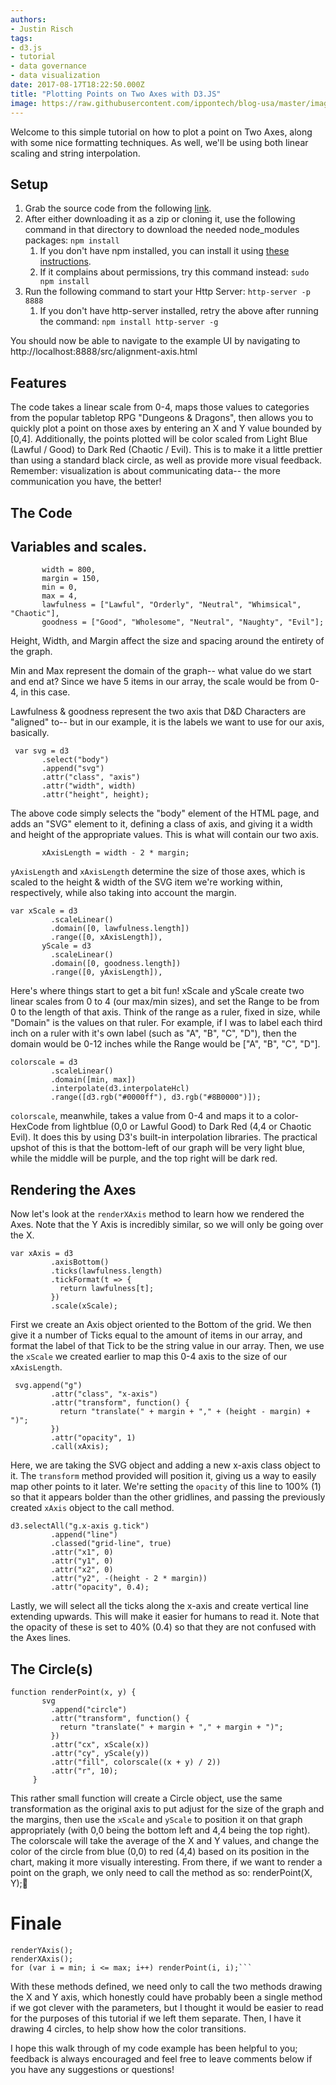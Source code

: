 ```yaml
---
authors:
- Justin Risch
tags:
- d3.js
- tutorial
- data governance
- data visualization
date: 2017-08-17T18:22:50.000Z
title: "Plotting Points on Two Axes with D3.JS"
image: https://raw.githubusercontent.com/ippontech/blog-usa/master/images/2019/01/alignmentgraph.png
---
```


Welcome to this simple tutorial on how to plot a point on Two Axes, along with some nice formatting techniques. As well, we'll be using both linear scaling and string interpolation.

## Setup

1. Grab the source code from the following [link](https://github.com/JustinRisch/D3Example).
2. After either downloading it as a zip or cloning it, use the following command in that directory to download the needed node\_modules packages: `npm install`
   1. If you don't have npm installed, you can install it using [these instructions](https://www.npmjs.com/get-npm).
   2. If it complains about permissions, try this command instead: `sudo npm install`
3. Run the following command to start your Http Server: `http-server -p 8888`
   1. If you don't have http-server installed, retry the above after running the command: `npm install http-server -g`

You should now be able to navigate to the example UI by navigating to http://localhost:8888/src/alignment-axis.html

## Features

The code takes a linear scale from 0-4, maps those values to categories from the popular tabletop RPG "Dungeons & Dragons", then allows you to quickly plot a point on those axes by entering an X and Y value bounded by \[0,4\]. Additionally, the points plotted will be color scaled from Light Blue (Lawful / Good) to Dark Red (Chaotic / Evil). This is to make it a little prettier than using a standard black circle, as well as provide more visual feedback. Remember: visualization is about communicating data-- the more communication you have, the better!

## The Code

## Variables and scales.

           width = 800,
           margin = 150,
           min = 0,
           max = 4,
           lawfulness = ["Lawful", "Orderly", "Neutral", "Whimsical", "Chaotic"],
           goodness = ["Good", "Wholesome", "Neutral", "Naughty", "Evil"];

Height, Width, and Margin affect the size and spacing around the entirety of the graph.

Min and Max represent the domain of the graph-- what value do we start and end at? Since we have 5 items in our array, the scale would be from 0-4, in this case.

Lawfulness & goodness represent the two axis that D&D Characters are "aligned" to-- but in our example, it is the labels we want to use for our axis, basically.

     var svg = d3
           .select("body")
           .append("svg")
           .attr("class", "axis")
           .attr("width", width)
           .attr("height", height);

The above code simply selects the "body" element of the HTML page, and adds an "SVG" element to it, defining a class of axis, and giving it a width and height of the appropriate values. This is what will contain our two axis.

           xAxisLength = width - 2 * margin;

`yAxisLength` and `xAxisLength` determine the size of those axes, which is scaled to the height & width of the SVG item we're working within, respectively, while also taking into account the margin.

    var xScale = d3
             .scaleLinear()
             .domain([0, lawfulness.length])
             .range([0, xAxisLength]),
           yScale = d3
             .scaleLinear()
             .domain([0, goodness.length])
             .range([0, yAxisLength]),

Here's where things start to get a bit fun! xScale and yScale create two linear scales from 0 to 4 (our max/min sizes), and set the Range to be from 0 to the length of that axis. Think of the range as a ruler, fixed in size, while "Domain" is the values on that ruler. For example, if I was to label each third inch on a ruler with it's own label (such as "A", "B", "C", "D"), then the domain would be 0-12 inches while the Range would be \["A", "B", "C", "D"\].

    colorscale = d3
             .scaleLinear()
             .domain([min, max])
             .interpolate(d3.interpolateHcl)
             .range([d3.rgb("#0000ff"), d3.rgb("#8B0000")]); 

`colorscale`, meanwhile, takes a value from 0-4 and maps it to a color-HexCode from lightblue (0,0 or Lawful Good) to Dark Red (4,4 or Chaotic Evil). It does this by using D3's built-in interpolation libraries. The practical upshot of this is that the bottom-left of our graph will be very light blue, while the middle will be purple, and the top right will be dark red.

## Rendering the Axes

Now let's look at the `renderXAxis` method to learn how we rendered the Axes. Note that the Y Axis is incredibly similar, so we will only be going over the X.

    var xAxis = d3
             .axisBottom()
             .ticks(lawfulness.length)
             .tickFormat(t => {
               return lawfulness[t];
             })
             .scale(xScale);

First we create an Axis object oriented to the Bottom of the grid. We then give it a number of Ticks equal to the amount of items in our array, and format the label of that Tick to be the string value in our array. Then, we use the `xScale` we created earlier to map this 0-4 axis to the size of our `xAxisLength`.

     svg.append("g")
             .attr("class", "x-axis")
             .attr("transform", function() {
               return "translate(" + margin + "," + (height - margin) + ")";
             })
             .attr("opacity", 1)
             .call(xAxis);

Here, we are taking the SVG object and adding a new x-axis class object to it. The `transform` method provided will position it, giving us a way to easily map other points to it later. We're setting the `opacity` of this line to 100% (1) so that it appears bolder than the other gridlines, and passing the previously created `xAxis` object to the call method.

    d3.selectAll("g.x-axis g.tick") 
             .append("line") 
             .classed("grid-line", true)
             .attr("x1", 0) 
             .attr("y1", 0)
             .attr("x2", 0)
             .attr("y2", -(height - 2 * margin))
             .attr("opacity", 0.4);

Lastly, we will select all the ticks along the x-axis and create vertical line extending upwards. This will make it easier for humans to read it. Note that the opacity of these is set to 40% (0.4) so that they are not confused with the Axes lines.

## The Circle(s)

    function renderPoint(x, y) {
           svg
             .append("circle")
             .attr("transform", function() {
               return "translate(" + margin + "," + margin + ")";
             })
             .attr("cx", xScale(x))
             .attr("cy", yScale(y))
             .attr("fill", colorscale((x + y) / 2))
             .attr("r", 10);
         }

This rather small function will create a Circle object, use the same transformation as the original axis to put adjust for the size of the graph and the margins, then use the `xScale` and `yScale` to position it on that graph appropriately (with 0,0 being the bottom left and 4,4 being the top right). The colorscale will take the average of the X and Y values, and change the color of the circle from blue (0,0) to red (4,4) based on its position in the chart, making it more visually interesting. From there, if we want to render a point on the graph, we only need to call the method as so: renderPoint(X, Y);

# Finale

    renderYAxis();
    renderXAxis();
    for (var i = min; i <= max; i++) renderPoint(i, i);```

With these methods defined, we need only to call the two methods drawing the X and Y axis, which honestly could have probably been a single method if we got clever with the parameters, but I thought it would be easier to read for the purposes of this tutorial if we left them separate. Then, I have it drawing 4 circles, to help show how the color transitions.

I hope this walk through of my code example has been helpful to you; feedback is always encouraged and feel free to leave comments below if you have any suggestions or questions!
